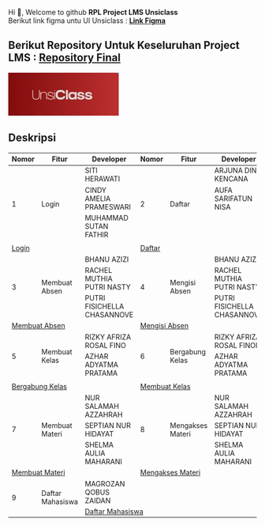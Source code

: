 Hi 👋, Welcome to github **RPL Project LMS Unsiclass**
<br>
Berikut link figma untu UI Unsiclass : **<a href="https://www.figma.com/design/cMqkWTfJZY13LZbMpOCh8g/Unsiclass?node-id=288-2&t=k1NCoAR64qU2ObVj-0">Link Figma<a/>**
<br>
## Berikut Repository Untuk Keseluruhan Project LMS : <a href="https://github.com/Project-RPL-LMS-Unsiclass/LMS_Unsiclass">Repository Final</a>

![Unsiclass](https://github.com/Project-RPL-LMS-Unsiclass/.github/blob/main/profile/unsiclass.jpg)


## Deskripsi
<table class="tg">
<thead>
  <tr>
    <th class="tg-zme7">Nomor</th>
    <th class="tg-pidv">Fitur</th>
    <th class="tg-pidv">Developer</th>
    <th class="tg-pidv">Nomor</th>
    <th class="tg-pidv">Fitur</th>
    <th class="tg-pidv">Developer</th>
  </tr>
</thead>
<tbody>
  <tr>
    <td class="tg-c3ow" rowspan="4">1</td>
    <td class="tg-0pky" rowspan="4">Login</td>
    <td class="tg-0pky">SITI HERAWATI</td>
    <td class="tg-c3ow" rowspan="4">2</td>
    <td class="tg-0pky" rowspan="4">Daftar</td>
    <td class="tg-0pky">ARJUNA DINI KENCANA</td>
  </tr>
  <tr>
    <td class="tg-0pky">CINDY AMELIA PRAMESWARI</td>
    <td class="tg-0pky">AUFA SARIFATUN NISA</td>
  </tr>
  <tr>
    <td class="tg-0pky">MUHAMMAD SUTAN FATHIR</td>
    <td class="tg-0pky"></td>
  </tr>
  <tr>
    <td class="tg-0pky"></td>
    <td class="tg-0pky"></td>
  </tr>
  <tr>
    <td class="tg-0lax" colspan="3">
        <a href="https://github.com/Project-RPL-LMS-Unsiclass/Fitur-Login">Login</a>
    </td>
    <td class="tg-0lax" colspan="3">
    <a href="https://github.com/Project-RPL-LMS-Unsiclass/Fitur-Daftar">Daftar</a>
    </td>
  </tr>
    <tr>
    <td class="tg-c3ow" rowspan="3">3</td>
    <td class="tg-0pky" rowspan="3">Membuat Absen</td>
    <td class="tg-0pky">BHANU AZIZI</td>
    <td class="tg-c3ow" rowspan="3">4</td>
    <td class="tg-0pky" rowspan="3">Mengisi Absen</td>
    <td class="tg-0pky">BHANU AZIZI</td>
  </tr>
  <tr>
    <td class="tg-0pky">RACHEL MUTHIA PUTRI NASTY</td>
    <td class="tg-0pky">RACHEL MUTHIA PUTRI NASTY</td>
  </tr>
  <tr>
    <td class="tg-0pky">PUTRI FISICHELLA CHASANNOVE</td>
    <td class="tg-0pky">PUTRI FISICHELLA CHASANNOVE</td>
  </tr>
  <tr>
    <td class="tg-0lax" colspan="3">
        <a href="https://github.com/Project-RPL-LMS-Unsiclass/Fitur-Membuat-Absen">Membuat Absen</a>
    </td>
    <td class="tg-0lax" colspan="3">
    <a href="https://github.com/Project-RPL-LMS-Unsiclass/Fitur-Mengisi-Absen">Mengisi Absen</a>
    </td>
  </tr>
  <tr>
    <td class="tg-c3ow" rowspan="3">5</td>
    <td class="tg-0pky" rowspan="3">Membuat Kelas</td>
    <td class="tg-0pky">RIZKY AFRIZA ROSAL FINO</td>
    <td class="tg-c3ow" rowspan="3">6</td>
    <td class="tg-0pky" rowspan="3">Bergabung Kelas</td>
    <td class="tg-0pky">RIZKY AFRIZA ROSAL FINOI</td>
  </tr>
  <tr>
    <td class="tg-0pky">AZHAR ADYATMA PRATAMA</td>
    <td class="tg-0pky">AZHAR ADYATMA PRATAMA</td>
  </tr>
  <tr>
    <td class="tg-0pky"></td>
    <td class="tg-0pky"></td>
  </tr>
  <tr>
    <td class="tg-0lax" colspan="3">
        <a href="https://github.com/Project-RPL-LMS-Unsiclass/Fitur-Bergabung-Kelas">Bergabung Kelas</a>
    </td>
    <td class="tg-0lax" colspan="3">
    <a href="https://github.com/Project-RPL-LMS-Unsiclass/Fitur-Membuat-Kelas">Membuat Kelas</a>
    </td>
  </tr>
  <tr>
    <td class="tg-c3ow" rowspan="3">7</td>
    <td class="tg-0pky" rowspan="3">Membuat Materi</td>
    <td class="tg-0pky">NUR SALAMAH AZZAHRAH</td>
    <td class="tg-c3ow" rowspan="3">8</td>
    <td class="tg-0pky" rowspan="3">Mengakses Materi</td>
    <td class="tg-0pky">NUR SALAMAH AZZAHRAH</td>
  </tr>
  <tr>
    <td class="tg-0pky">SEPTIAN NUR HIDAYAT</td>
    <td class="tg-0pky">SEPTIAN NUR HIDAYAT</td>
  </tr>
  <tr>
    <td class="tg-0pky">SHELMA AULIA MAHARANI</td>
    <td class="tg-0pky">SHELMA AULIA MAHARANI</td>
  </tr>
  <tr>
    <td class="tg-0lax" colspan="3">
        <a href="https://github.com/Project-RPL-LMS-Unsiclass/Fitur-Membuat-Materi">Membuat Materi</a>
    </td>
    <td class="tg-0lax" colspan="3">
    <a href="https://github.com/Project-RPL-LMS-Unsiclass/Fitur-Mengakses-Materi">Mengakses Materi</a>
    </td>
  </tr>
   <tr>
    <td class="tg-c3ow" rowspan="3">9</td>
    <td class="tg-0pky" rowspan="3">Daftar Mahasiswa</td>
    <td class="tg-0pky">MAGROZAN QOBUS ZAIDAN</td>
  </tr>
  <tr>
    <td class="tg-0lax" colspan="3">
        <a href="https://github.com/Project-RPL-LMS-Unsiclass/Daftar-Mahasiswa">Daftar Mahasiswa</a>
    </td>
</tbody>
</table>
